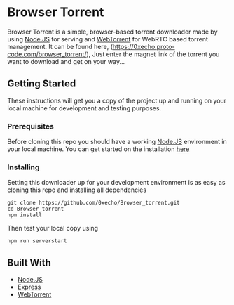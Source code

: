 # Browser Torrent

Browser Torrent is a simple, browser-based torrent downloader made by using [Node.JS](https://nodejs.org/) for serving and [WebTorrent](https://webtorrent.io/) for WebRTC based torrent management. It can be found here, (https://0xecho.proto-code.com/browser_torrent/), Just enter the magnet link of the torrent you want to download and get on your way...

## Getting Started

These instructions will get you a copy of the project up and running on your local machine for development and testing purposes.

### Prerequisites

Before cloning this repo you should have a working [Node.JS](https://nodejs.org/) environment in your local machine. You can get started on the installation [here](https://nodejs.org/en/download/)

### Installing

Setting this downloader up for your development environment is as easy as cloning this repo and installing all dependencies

```
git clone https://github.com/0xecho/Browser_torrent.git
cd Browser_torrent
npm install
```

Then test your local copy using 

```
npm run serverstart
```

## Built With

* [Node.JS](https://nodejs.org/) 
* [Express](https://expressjs.com/)
* [WebTorrent](https://webtorrent.io/)
